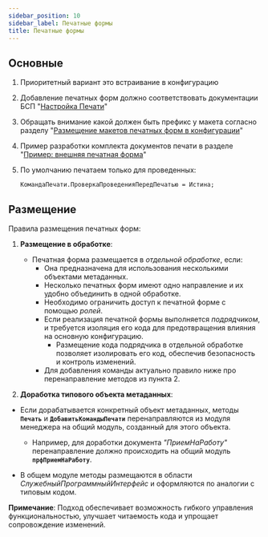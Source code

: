 ```yaml
---
sidebar_position: 10
sidebar_label: Печатные формы
title: Печатные формы
---
```


## Основные

1. Приоритетный вариант это встраивание в конфигурацию
2. Добавление печатных форм должно соответствовать документации БСП "[Настройка Печати](https://its.1c.ru/db/bsp319doc#content:4:hdoc:issogl2_%D0%BD%D0%B0%D1%81%D1%82%D1%80%D0%BE%D0%B9%D0%BA%D0%B037)"
3. Обращать внимание какой должен быть префикс у макета согласно разделу "[Размещение макетов печатных форм в конфигурации](https://its.1c.ru/db/bsp319doc#content:4:hdoc:issogl3_%D1%80%D0%B0%D0%B7%D0%BC%D0%B5%D1%89%D0%B5%D0%BD%D0%B8%D0%B5_%D0%BC%D0%B0%D0%BA%D0%B5%D1%82%D0%BE%D0%B2_%D0%BF%D0%B5%D1%87%D0%B0%D1%82%D0%BD%D1%8B%D1%85_%D1%84%D0%BE%D1%80%D0%BC_%D0%B2_%D0%BA%D0%BE%D0%BD%D1%84%D0%B8%D0%B3%D1%83%D1%80%D0%B0%D1%86%D0%B8%D0%B8)"
4. Пример разработки комплекта документов печати в разделе "[Пример: внешняя печатная форма](https://its.1c.ru/db/bsp319doc#content:4:hdoc:issogl4_%D0%BF%D1%80%D0%B8%D0%BC%D0%B5%D1%80_%D0%B2%D0%BD%D0%B5%D1%88%D0%BD%D1%8F%D1%8F_%D0%BF%D0%B5%D1%87%D0%B0%D1%82%D0%BD%D0%B0%D1%8F_%D1%84%D0%BE%D1%80%D0%BC%D0%B0)"
5. По умолчанию печатаем только для проведенных:

   ```bsl
   КомандаПечати.ПроверкаПроведенияПередПечатью = Истина; 
   ```

## Размещение

Правила размещения печатных форм:

1. **Размещение в обработке**:

   * Печатная форма размещается в *отдельной обработке*, если:
     * Она предназначена для использования несколькими объектами метаданных.
     * Несколько печатных форм имеют одно направление и их удобно объединить в одной обработке.
     * Необходимо ограничить доступ к печатной форме с помощью *ролей*.
     * Если реализация печатной формы выполняется *подрядчиком*, и требуется изоляция его кода для предотвращения влияния на основную конфигурацию.
        * Размещение кода подрядчика в отдельной обработке позволяет изолировать его код, обеспечив безопасность и контроль изменений.
     * Для добавления команды актуально правило ниже про перенаправление методов из пункта 2.

2. **Доработка типового объекта метаданных**:

* Если дорабатывается конкретный объект метаданных, методы **`Печать`** и **`ДобавитьКомандыПечати`** перенаправляются из модуля менеджера на общий модуль, созданный для этого объекта.

  * Например, для доработки документа *"ПриемНаРаботу"* перенаправление должно происходить на общий модуль **`прфПриемНаРаботу`**.

* В общем модуле методы размещаются в области *СлужебныйПрограммныйИнтерфейс* и оформляются по аналогии с типовым кодом.

**Примечание**: Подход обеспечивает возможность гибкого управления функциональностью, улучшает читаемость кода и упрощает сопровождение изменений.
